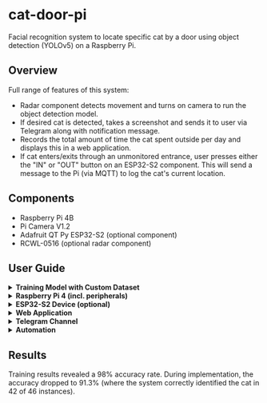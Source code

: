 # cat-door-pi
Facial recognition system to locate specific cat by a door using object detection (YOLOv5) on a Raspberry Pi.

## Overview
Full range of features of this system:
- Radar component detects movement and turns on camera to run the object detection model.
- If desired cat is detected, takes a screenshot and sends it to user via Telegram along with notification message.
- Records the total amount of time the cat spent outside per day and displays this in a web application. 
- If cat enters/exits through an unmonitored entrance, user presses either the "IN" or "OUT" button on an ESP32-S2 component. This will send a message to the Pi (via MQTT) to log the cat's current location. 

## Components
- Raspberry Pi 4B
- Pi Camera V1.2
- Adafruit QT Py ESP32-S2 (optional component)
- RCWL-0516 (optional radar component)

## User Guide
<details><summary><strong>Training Model with Custom Dataset</strong></summary>
<br>
:arrow_right: Create Dataset in Roboflow
<ol>
  <li> Assemble a number of photographs, ideally over 1000 photographs total. Include at
  least 5% images that are background images, i.e. that do not contain any cats. </li>
  <li> Create an account on Roboflow and load the photographs to a new dataset. </li>
  <li> Label each photograph with the appropriate labels, i.e. draw boxes around the cat’s
  face specifically from chin to tips of the ears. The label name should be specific and also 
  include no spaces. For example, nelson_face rather than “nelson face”. </li>
  <li> Once the dataset is completely labeled, select “Finish Uploading”, and in the select
  “Split Images Between Test/Valid/Train” at a ratio of 70% for Test, 20% for Valid and
  10% for Train. Generate a new version (in the “Generate” tab), and add the
  preprocessing step of auto-orient as well as resize to image size of 416 x 416 (which
  is the image size used in YOLOv5s). </li>
</ol>

:arrow_right: Train Model in Google Colab
<ol>
  <li> Open the Google Colab notebook for training YOLOv5 using Roboflow:
  https://colab.research.google.com/github/roboflow-ai/yolov5-custom-training-tutorial/b
  lob/main/yolov5-custom-training.ipynb </li>
  <li> Follow the instructions in the notebook. You may choose to modify parameters like
  batch size and/or epochs to experiment with its effect on the accuracy rate. </li>
  <li> Download the best.pt file from the notebook and save it onto your Pi. </li>
</ol>

:warning: Troubleshooting

If accuracy rate during training is low, try one or several of the following steps:
<ol>
  <li> Recheck your dataset in Roboflow for accidental duplicates or incorrect labels. </li>
  <li> Add more photographs to your dataset. Be sure to include images of the cat in
  different lighting conditions, with partial facial obstructions, and images of
  similar-looking cats. </li>
</details>

<details><summary><strong>Raspberry Pi 4 (incl. peripherals)</strong></summary>
<br>
:arrow_right: Create Virtual Environment and Download YOLOv5
<ol>
  <li> Use the Raspberry Pi Imager to download the Raspberry Pi (Bullseye) 64-bit OS onto
  a micro SD card, per Raspberry Pi Documentation:
  https://www.raspberrypi.com/documentation/computers/getting-started.html </li>  
  <li> Insert the SD card into the Pi, and follow the on-screen instructions to set up your Pi.
  If prompted, download any updates. </li>
  <li> Open the Terminal application and download pip3 using the following instructions:
  https://pimylifeup.com/ubuntu-install-pip/ </li>
  <li> In the Terminal, create a new virtual environment to contain the object detection code
  by entering the following: 
  
    python3 pip3 install virtualenv [install virtual environment]
    python3 virtualenv my_env [to create a new environment]
    source my_env/bin/activate [to activate the virtual environment]
  </li>
  <li> Your virtual environment should now be activated. While the virtual environment,
  install the YOLOv5 package by following the instructions on the YOLOv5 Github
  page: https://github.com/ultralytics/yolov5 
  - Important: be sure to run the following code, which will install the required
  packages: pip3 install -r requirements.txt
  </li>
  <li> Add your best.pt file that was downloaded from the Google Colab notebook to the
  new YOLOv5 directory. </li>
  <li> In the Terminal, install the following package inside your virtual environment: pip3
  install opencv-contrib-python </li>
</ol>

:arrow_right: Camera Setup

<ol>
  <li> Plug the camera into the camera port, and test that it works by running the following
  in the Terminal: libcamera-vid -t 0 </li>
  <li> Test that the object detection model works on its own by running the following in the
  Terminal (assuming your detect.py is located inside a folder called yolov5):
  python3 yolov5/detect.py --source yolov5/data/images/bus.jpg </li>
  <li> Test that the webcam function works: python3 yolov5/detect.py --source 0
  
  - If an error occurs, try using the libcamerify wrapper: libcamerify python3
  yolov5/detect.py --source 0 </li>
  <li> Test with your own model by running the following (this example uses the libcamerify
  wrapper): libcamerify python3 yolov5/detect.py --weights yolov5/best.pt --source 0
  You should see the model identify the objects that you trained it to recognize. </li>
  <li> Set up the Pi and camera next to the door being monitored. The camera should be
  placed at an angle that allows it to view part of the interior and exterior, preferably
  with a hard line separating the two spaces.
  
  - To assist finding correct placement, try running the following in the Terminal to
  allow you to see the camera’s view: libcamera-vid -t 0 </li>
  <li> When the camera is in place, open the Terminal to take a photograph that will be the
  same dimensions as the webcam stream fed to your object detection model:
  libcamera-jpeg -o placement.jpg --width 640 --height 480 </li>
  <li> Open your photograph in a pixel viewer, such as https://pixspy.com, and locate the
  x-axis point of the vertical line that will separate the inside from the outside. 
  
  -  If the angle allows you to create a hard vertical line, the value of the x-axis
  boundary variable can be set as a single number, namely the x-axis point
  separating inside from outside. Ex. where the (x,y) point is (298,336), the x-axis point 
  separating “IN” from “OUT” would be 298.
  - If the angle cannot be drawn neatly with a single line, you may need to note
  multiple points. The code for this type of situation can be seen in Table 1 in
  the cat_detection.py row.
  </li>
</ol>

:arrow_right: Radar Setup

The radar is an optional component whose purpose is to detect movement near the Pi,
thereby triggering the Pi camera to turn on (instead of constantly leaving the camera
running).
<ol>
  <li> Solder 5 male header pins to the radar component. </li>
  <li> Using 3 sets of Dupont wires, connect the radar component to the Pi so that the
  radar VIN pin connects to a 5V pin on the Pi, radar GND pin connects to GND on the
  Pi, and radar OUT pin connects to the Pi’s GPIO17 pin on the Pi, per the following
  hookup guide:
  https://www.electromaker.io/tutorial/blog/using-a-doppler-radar-sensor-with-the-raspb
  erry-pi-12 
  You may need a total wire length of 24” to connect the components, meaning
  three 8” Female-Female Dupont wires and six 8” Male-Female Dupont wires. </li>
  <li> To improve radar sensitivity, the radar component should be placed as far as possible
  from the Pi, i.e. to have the wires fully extended. Otherwise there may be interference
  causing reduced sensitivity. </li>
  <li> Open the Terminal, and inside your virtual environment, install the GPIO Python
  library: pip3 install RPi.GPIO </li>
  <li> Test that the radar component works by creating a new Python file with the following
  code: 
  
    from gpiozero import DigitalInputDevice
    radar = DigitalInputDevice(17, pull_up=False, bounce_time=30.0)
    def detector:
      print(“Something detected”)
    while True:
      radar.when_activated = detector
  </li>
  <li> Run the code in the Terminal, and wave your hand in front of the radar. You should
  see the console print “Something detected”. </li>
</ol>

:arrow_right: Change Detect.py Code

<ol>
  <li> Locate and open the detect.py file that is in the yolov5 directory. </li>
  <li> Add the following lines of code to this file: 
  
    Below the line 47 
      from utils.torch_utils import select_device, time_sync
      from cat_detection import find_cat # Import find_cat() from cat detection file
    Above the line 112 for path, im, im0s, vid_cap, s in dataset
      x_center = 0
      y_center = 0
      start_time = time.strftime(“%H%M”)
      obj_detected = False
    Inside for c in det[:, -1].unique(): and below the line 162 s+= f”{n}
    {names[int(c)]}{‘s’ * (n > 1)}, “
      # Code that sends detection to find_cat() from cat_detection.py
      xmin = det[0][0].tolist() # Min x axis point
      ymin = det[0][1].tolist() # Min y axis point
      xmax = det[0][2].tolist() # Max x axis point
      ymax = det[0][3].tolist() # Max y axis point
      x_center = (xmin+xmax)/2 # Calculate the center point of the two x axis points
      y_center = (ymin+ymax)/2 # Calculate the center point of the two y axis points
      conf_rating = det[0][4].tolist() # Confidence rating
      label = det[0][5].tolist() # Object label
      print('Confidence: ',conf_rating) # Print confidence rating to console
      # If object detected, set obj_detected variable to True
      if label == 1:
        obj_detected = True
    After the if statement block, on line 204, if save_img: (i.e. at the same
    indentation as this if statement, but insert the following code after the if block
    ends on line 221)
      # If object is detected, call find_cat()
      if obj_detected:
        find_cat(x_center, y_center)
      time_now = time.strftime(“%H%M”) # Get current time
      time_interval = int(time_now) - int(start_time) # Calculate time passed
      print(‘start_time:’, start_time, ‘ time_now:’, time_now, ‘ interval:’,time_interval)
      # If the object is detected, or if 20 mins has passed and no object was
      detected, then shut down this detect.py script.
      if (time_interval >= 20 and obj_detected == False) or obj_detected == True:
        sys.exit(0)
  </li>
  <li> Save the file. </li>
</ol>

:arrow_right: Integration

<ol>
  <li> Download the code files for the Cat Door Monitor, and place them inside your virtual
  environment. Important: you must place the cat_detection.py file inside the yolov5
  directory (the directory containing the YOLOv5). </li>
  <li> In the Terminal, install the Paho MQTT client package: pip3 install paho-mqtt </li>
  <li> There are several files whose contents need to be modified to your use case. Locate
  and open each of the files listed in the filename column, and adjust the associated
  variable according to the explanation column in the table below: 
  <table>
     <tr>
      <th>Filename</th>
      <th>Variable</th>
      <th>Explanation</th>
    </tr>
    <tr>
      <td>cat_detection.py</td>
      <td>boundary_pixel</td>
      <td>Should be the x axis point that separates the
      “inside” from the “outside” part of the door (ex.
      everything to the left of this point is “inside”).</td>
    </tr>
    <tr>
      <td> </td>
      <td>cat_name</td>
      <td>Change to the name of the cat you are detecting.</td>
    </tr>
    <tr>
      <td> </td>
      <td>object_label</td>
      <td>Change to the name of the object label you had
      created for your dataset.</td>
    </tr>
    <tr>
      <td> </td>
      <td>inside find_cat(), line 83:
      if x_center < boundary_pixel</td>
      <td>This line determines if the cat is inside or
      outside. Modifications may be required if the
      camera is positioned at such an angle that there
      is no clear vertical line separating inside from
      outside meaning both x_center and y_center
      points are required. For example, if the bottom of
      the frame is still considered inside, and this is not
      a 90 degree angle, may need to insert code to
      outline where the boundaries lie, such as:
      <code>if (y_center > 316 and y_center < 400) and (x_center > 170 and x_center < 283):
          location = 'OUT'
        elif (y_center > 316 and y_center < 400) and (x_center >= 284 and x_center < 350):
          x_center >= boundary_pixel or y_center >= 400:
            location = 'IN'</code>
       </td>
    </tr>
    <tr>
      <td>start_scripts.sh</td>
      <td>virtual environment name</td>
      <td>If your virtual environment has a different name
      than “myyolo”, need to change all instances of
      this name to your virtual environment name.</td>
    </tr>
    <tr>
      <td> </td>
      <td>name of directory containing run_mqtt.py and 
      run_radar.py files</td>
      <td>If these two files are located in a different
      directory than /himbeer-pi/myyolo/, will need to
      change these to the correct directory names.</td>
    </tr>
    <tr>
      <td>push_repo.py</td>
      <td>full_local_path</td>
      <td>If the git directory is located in a different
      directory name, need to modify this path. Select
      View->Show Hidden to be able to see your .git
      folder.</td>
    </tr>
    <tr>
      <td> </td>
      <td>repo.git.add()</td>
      <td>Similarly, if the full path of the aggregate_data.txt
      is located in a different directory, need to modify
      this line to the correct directory path.</td>
    </tr>
    <tr>
      <td> </td>
      <td>username</td>
      <td>Insert your Github username associated with the
      Github account hosting your repository.</td>
    </tr>
    <tr>
      <td> </td>
      <td>remote</td>
      <td>Enter the full URL path of your Github repository.
      Ex. https://github.com/{username}/my-repo.git</td>
    </tr>
    <tr>
      <td>run_mqtt.py</td>
      <td>cat_name</td>
      <td>Change to the name of the cat you are detecting.</td>
    </tr>
    <tr>
      <td> </td>
      <td>object_label</td>
      <td>Change to the name of the object label you had
      created for your dataset.</td>
    </tr>
    <tr>
      <td> </td>
      <td>topic_name</td>
      <td>If different, change to the subscription topic you
      are using on the MQTT public broker.</td>
    </tr>
    <tr>
      <td>run_webapp.py</td>
      <td>html.H2 on line 106</td>
      <td>Replace ‘Sylvester’ with the name of your cat.</td>
    </tr>
  </table>
  </li>
</ol>

:warning: Troubleshooting

- If error occurs because it cannot find pip, check if pip3 is installed by
  entering: pip3 --version
  
</details>

<details><summary><strong>ESP32-S2 Device (optional)</strong></summary>
<br>
:arrow_right: Installation
<ol>
  <li> Plug the device into a computer using a USB cable. The device should display a
  factory-set rainbow swirl sequence. </li>
  <li> Open Arduino IDE, and follow the steps in the Adafruit user guide to correctly set up
  the Arduino IDE environment, specifically in how to download the board from the
  Boards Manager: https://learn.adafruit.com/adafruit-qt-py-esp32-s2/arduino-ide-setup </li>
  <li> In the Tools tab, select “Boards:” and locate the Adafruit QT Py ESP32-S2 board and
  select it. </li>
  <li> In the Tools tab, select Manage Libraries and download PubSubClient (MQTT client
  library), WiFi, and Adafruit NeoPixel libraries. </li>
  <li> Create a new sketch and copy the supplied ESP32_Touch_MQTT.ino code.
  Important: you must change the value of the variables listed in the table below. </li>
  
  <table>
    <tr>
      <th>Variable</th>
      <th>Value</th>
    </tr>
    <tr>
      <td>ssid</td>
      <td>The name of your WiFi network.</td>
    </tr>
    <tr>
      <td>password</td>
      <td>The password of your WiFi network.</td>
    </tr>
    <tr>
      <td>mqtt_broker</td>
      <td>Name of the MQTT public broker. If using EMQX, leave this
      value as broker.emqx.io</td>
    </tr>
    <tr>
      <td>topic</td>
      <td>The name of the subscription topic used on the MQTT public
      broker. It is recommended that you create a new custom topic
      for your project, like esp32/sylvestercatdoor as this may
      prevent unwanted messages from being published to your
      topic.</td>
    </tr>
  </table>
  
  <li> With regards to the touch pins, further customization might be required. The code is
  set up with the A2 pin transmitting an “OUT” message and the SCL pin transmitting
  an “IN” message to the public broker.
  
  - The values created in setup() for the pins may be too large or small. It may be
  advisable to add a temporary print line in loop() that prints the value of the
  touch input to the Serial Monitor, such as: “Serial.println(touchRead(9))”.
  Ideally, the values of touch9_base and touch6_base should be sufficiently
  high enough that the device will not pick up false readings, and will require
  the person to touch the pin lightly. For instance, if the base value is too low,
  then the device may read the pin as having been touched when the hand is
  5cm from the pin. In contrast, if the base value is set too high, then the device
  may not pick up any touch readings.
  - If you want to change which pins to use as the touch pins, please refer to the
  Adafruit pinout guide to see the available touch pins, and obtain the GPIO
  number of your desired touch pin:
  https://learn.adafruit.com/adafruit-qt-py-esp32-s2/pinouts
  - You may wish to add alligator clips to the pins, and attach a conductive
  material like tinfoil to the other ends of the clips, to make it easier for the user
  to touch the correct pin. If the alligator clips are used to clip onto the pins, you
  may need to again adjust the value of the variables touch9_base and
  touch6_base, as they will have higher base values due to the clamp force.
  </li>
  <li> Verify and upload the sketch to the device. </li>
  <li> To test the device, open a web version of the MQTT public broker, and subscribe to
  your topic. For the EMQX broker, this can be accessed at
  http://www.emqx.io/online-mqtt-client Touch one of the QT Py ESP32-S2 pins to
  publish to your topic. The device should display a brief green light to indicate the
  motion was registered, and connectToBroker() method called. This should be
  followed by the rainbow swirl sequence to indicate successful transmission. The web
  version should now populate with either an “IN” or “OUT” message. </li>
  <li> Plug the device into an outlet using a USB-C cable, and USB charger. If using
  alligator clips, you may wish to house the device and the wires inside a box. It is
  important that the box is made of non-conductive material like wood or plastic, as it
  may otherwise interfere with the touch pins. </li>
</ol>

:warning: Troubleshooting

- This device may on occasion “freeze” where it is no longer responsive to touch and does not
display the initial green light. Unplugging the component and plugging it back in will fix this
problem.
- If the device displays the green light but not the rainbow lights, make sure that the WiFi
signal is sufficiently strong so it can reach the device, and that the WiFi channel is on a
2.4Ghz band.
</details>

<details><summary><strong>Web Application</strong></summary>
<br>
The web application is coded in Python and is sent to Github using git, from where it is
pulled by Heroku to display it in the browser.

:arrow_right: Create Web Application
<ol>
  <li> Open the Terminal on the Pi, activate your virtual environment (if not already
activated) using: source my_env/bin/activate [where my_env is the name of your
environment] </li>
  <li> Download the Plotly package using the following command: pip3 install plotly </li>
</ol>

:arrow_right: Github Setup
<ol>
  <li> Create a Github account and add a new repository for this project by following
  Github’s tutorial:
  https://docs.github.com/en/get-started/importing-your-projects-to-github/importing-so
  urce-code-to-github/adding-locally-hosted-code-to-github </li>
  <li> Create a Github access token to use in place of a password by following this guide:
  https://docs.github.com/en/authentication/keeping-your-account-and-data-secure/cre
  ating-a-personal-access-token </li>
  <li> Set up a credential store to house your access token and allow you to push to the
  repository without being repeatedly prompted for your username and access token.
  Please see the following tutorial: https://git-scm.com/docs/git-credential-store </li>
  <li> In the push_repo.py file, make changes to the username and remote name (see
  Table in Part III: Raspberry Pi 4). </li>
  <li> Manually push the files to your Github by executing the following commands inside your
  virtual environment in the Terminal:

    cd myyolo (cd into your virtual environment directory)
    git add assets (a directory)
    git commit assets -m “Added assets”
    git commit Procfile -m “Added Procfile for Heroku”
    git commit requirements.txt -m “Added requirements for Heroku”
    git commit run_webapp.py -m “Added web app”
    git commit runtime.txt -m “Added runtime for Heroku”
    git push https://github.com/yourUsername/name-of-your-app.git (replacing
    yourUsername your Github username and name-of-your-app with your Github
    repository name) </li>
</ol>

:arrow_right: Heroku Setup
<ol>
  <li> Navigate to https://www.heroku.com/ in your browser and create a new Heroku
  account. </li>
  <li> Create a new Heroku app and connect it to your Github repository by following this
  tutorial:
  https://austinlasseter.medium.com/how-to-deploy-a-simple-plotly-dash-app-to-heroku
  -622a2216eb73
  Important: you will likely need to navigate to Heroku dashboard settings, and
  manually add the heroku/python buildpack for the deployment to work. </li>
  <li> Select ‘View’ to view your new web application. Note that if the aggregate_data.txt
  file is empty, your graph will not display any data. </li>
</ol>
</details>

<details><summary><strong>Telegram Channel</strong></summary>
<br>
:arrow_right: Channel Creation
<ol>
  <li> On the Pi, open the Terminal and download the Telegram package with the
  command: pip3 install telegram </li>
  <li> Download the Telegram application on your smartphone. Create or log into your
  Telegram account. </li>
  <li> Open Telegram on a desktop browser and log into your account:
  https://my.telegram.org </li>
  <li> Create a new channel called Cat Door, and navigate to this channel. </li>
  <li> In the browser URL, obtain the channel ID. For example, if the URL is
  https://web.telegram.org/#/im?p=2838491234_555242857729481384 then the
  channel ID number is 2838491234 </li>
  <li> Add -100 (minus one hundred) to the front of your channel ID. Using the example
  above, the complete number would be -1002838491234. This number will be
  important in the next steps. </li>
</ol>

:arrow_right: Send Channel Messages
<ol>
  <li> Per https://core.telegram.org/bots/features#botfather, create a new Telegram 
  bot by opening the Telegram app and sending the message: /newbot </li>
  <li> You will be prompted to enter a name and username for the bot, and will be given an
  access token in return, such as
  
      4388204182:NFJ93T8Nm6Jc0KI4h11x1zZ3dJ1bihV8Pl </li>
  <li> Following the Python Telegram Bot API located here
  https://github.com/python-telegram-bot/python-telegram-bot/wiki/Introduction-to-the-A
  PI send a new message to your channel by creating a new Python file and inserting
  the following code (replacing the italicized characters with your recently obtained
  access token and channel number):
  
      import telegram
      bot = telegram.Bot(“4388204182:NFJ93T8Nm6Jc0KI4h11x1zZ3dJ1bihV8Pl”)
      bot.send_message(text=“Cat is inside”, chat_id=“-1002838491234”) </li>
  <li> You should now see the message pop up in your Telegram channel. Note: you may
  need to add your bot as an administrator on your channel. </li>
  <li> Create a new Python file called credentials.py and place it inside the yolov5 directory.
  Add the following code, replacing the italics with your actual complete channel ID
  number identified in step 5 above:
  
      TELEGRAM_CHAT = “-1002838491234”
      TELEGRAM_BOT = “4388204182:NFJ93T8Nm6Jc0KI4h11x1zZ3dJ1bihV8Pl” </li>
  <li> Ensure that the credentials.py file is in the same directory as cat_detection.py. </li>
  <li> Optional: in your Telegram channel settings, you may also choose to auto-delete
  messages for your channel after a set period of time to avoid clogging up the
  channel. </li>
</ol>

:warning: Troubleshooting
- If the Telegram test message fails, investigate if the access token and channel ID number
were typed correctly. It may be helpful to copy and paste these numbers into another
application and change the font, as some letters can look similar (such as l vs I).
</details>

<details><summary><strong>Automation</strong></summary>
<ol>
  <li> Open the Terminal and enter the following command: crontab -e </li>
  <li> In the file opened by the above command, add the following entries at the end to
  automate the start and end of the necessary scripts:
  
      # At 9:30am, start running MQTT and radar code
      30 9 * * * /bin/bash /home/himbeer-pi/myyolo/start_scripts.sh
      # At 11:15pm, stop running MQTT and radar code
      15 23 * * * /bin/bash /home/himbeer-pi/myyolo/stop_scripts.sh
      # At 11:30pm, push log to repo
      30 23 * * * /bin/python3 /home/himbeer-pi/myyolo/push_repo.py </li>
      
  <li> You can also change the times depending on the time of day when you might expect
  your cat to enter and exit the home. For example, to set up start_scripts.sh to run at
  7:15am, change the line to:
  
      15 7 * * * /bin/bash /home/himbeer-pi/myyolo/start_scripts.sh </li>
</ol>

</details>

## Results
Training results revealed a 98% accuracy rate. During implementation, the accuracy dropped to 91.3% (where the system correctly identified the cat in 42 of 46 instances). 
